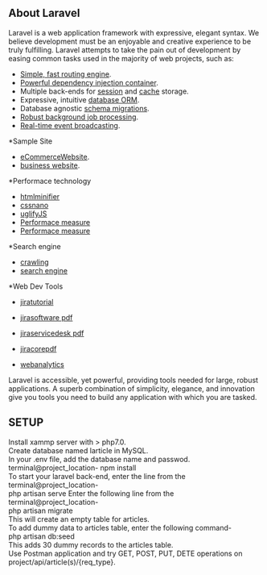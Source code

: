 ## About Laravel

Laravel is a web application framework with expressive, elegant syntax. We believe development must be an enjoyable and creative experience to be truly fulfilling. Laravel attempts to take the pain out of development by easing common tasks used in the majority of web projects, such as:

- [Simple, fast routing engine](https://laravel.com/docs/routing).
- [Powerful dependency injection container](https://laravel.com/docs/container).
- Multiple back-ends for [session](https://laravel.com/docs/session) and [cache](https://laravel.com/docs/cache) storage.
- Expressive, intuitive [database ORM](https://laravel.com/docs/eloquent).
- Database agnostic [schema migrations](https://laravel.com/docs/migrations).
- [Robust background job processing](https://laravel.com/docs/queues).
- [Real-time event broadcasting](https://laravel.com/docs/broadcasting).

*Sample Site
- [eCommerceWebsite](https://github.com/microweber/microweber).
- [business website](https://github.com/StartBootstrap/startbootstrap-modern-business).

*Performace technology
- [htmlminifier]( https://github.com/kangax/html-minifier)
- [cssnano](https://github.com/cssnano/cssnano)
- [uglifyJS](https://github.com/mishoo/UglifyJS)
- [Performace measure](https://github.com/sitespeedio/sitespeed.io)
- [Performace measure](https://jmeter.apache.org/download_jmeter.cgi)

*Search engine
- [crawling](https://github.com/scrapy/scrapy)
- [search engine](https://github.com/elastic/elasticsearch)

*Web Dev Tools
- [jiratutorial](https://www.tutorialspoint.com/jira/jira_tutorial.pdf)
- [jirasoftware pdf](https://product-downloads.atlassian.com/software/jira/downloads/documentation/JIRASOFTWARESERVER071-290216.pdf)
- [jiraservicedesk pdf](https://product-downloads.atlassian.com/software/jira/downloads/documentation/SERVICEDESKSERVER033-130117-0338-672.pdf)
- [jiracorepdf](http://product-downloads.atlassian.com/software/jira/downloads/documentation/JIRACORESERVER073-130117-0337-666.pdf)

- [webanalytics](https://github.com/matomo-org/matomo)


Laravel is accessible, yet powerful, providing tools needed for large, robust applications. A superb combination of simplicity, elegance, and innovation give you tools you need to build any application with which you are tasked.

## SETUP

<p>
  Install xammp server with > php7.0. <br />
  Create database named larticle in MySQL.<br />
  In your .env file, add the database name and passwod.<br />
  terminal@project_location- npm install<br />
  To start your laravel back-end, enter the line from the terminal@project_location-<br/>
  php artisan serve
  Enter the following line from the terminal@project_location-<br/>
  php artisan migrate<br />
  This will create an empty table for articles.<br />
  To add dummy data to articles table, enter the following command-<br />
  php artisan db:seed<br />
  This adds 30 dummy records to the articles table.<br />
  Use Postman application and try GET, POST, PUT, DETE operations on project/api/article(s)/{req_type}.
</p>
